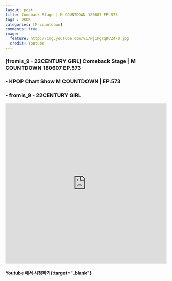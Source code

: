 ```yaml
---
layout: post
title: Comeback Stage | M COUNTDOWN 180607 EP.573
tags : DKDK
categories: [M-countdown]
comments: true
image:
  feature: http://img.youtube.com/vi/Nj1PgrqD7Z4/0.jpg
  credit: Youtube
---
```


### [fromis_9 - 22CENTURY GIRL] Comeback Stage | M COUNTDOWN 180607 EP.573 

### - KPOP Chart Show M COUNTDOWN | EP.573

### - fromis_9 - 22CENTURY GIRL

<iframe width="100%" height="500" src="https://www.youtube.com/embed/Nj1PgrqD7Z4?rel=0" frameborder="0" allow="autoplay; encrypted-media" allowfullscreen></iframe>


#### [Youtube 에서 시청하기](https://www.youtube.com/watch?v=Nj1PgrqD7Z4){:target="_blank"}